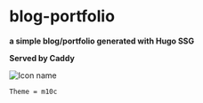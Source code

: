 # blog-portfolio
**a simple blog/portfolio generated with Hugo SSG**



__Served by Caddy__

![ Icon name](https://cdn-icons-png.flaticon.com/512/3211/3211281.png) 


`Theme = m10c`
